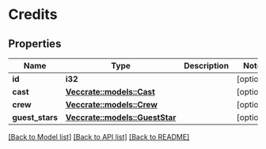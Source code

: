 # Credits

## Properties

Name | Type | Description | Notes
------------ | ------------- | ------------- | -------------
**id** | **i32** |  | [optional] 
**cast** | [**Vec<crate::models::Cast>**](Cast.md) |  | [optional] 
**crew** | [**Vec<crate::models::Crew>**](Crew.md) |  | [optional] 
**guest_stars** | [**Vec<crate::models::GuestStar>**](GuestStar.md) |  | [optional] 

[[Back to Model list]](../README.md#documentation-for-models) [[Back to API list]](../README.md#documentation-for-api-endpoints) [[Back to README]](../README.md)
